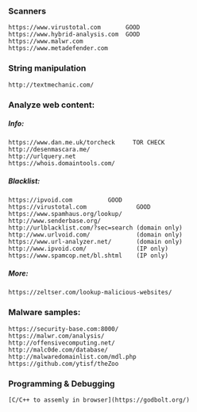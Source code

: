 ### Scanners
    https://www.virustotal.com       GOOD
    https://www.hybrid-analysis.com  GOOD
    https://www.malwr.com
    https://www.metadefender.com
    
    
### String manipulation
    http://textmechanic.com/
    
    
### Analyze web content:

##### Info:
    https://www.dan.me.uk/torcheck     TOR CHECK
    http://desenmascara.me/         
    http://urlquery.net
    https://whois.domaintools.com/
        
##### Blacklist:
    https://ipvoid.com		    GOOD
    https://virustotal.com	            GOOD
    https://www.spamhaus.org/lookup/
    http://www.senderbase.org/
    http://urlblacklist.com/?sec=search (domain only)
    http://www.urlvoid.com/             (domain only)
    https://www.url-analyzer.net/       (domain only)
    http://www.ipvoid.com/              (IP only)
    https://www.spamcop.net/bl.shtml    (IP only)
       
##### More:
    https://zeltser.com/lookup-malicious-websites/
        
        
### Malware samples:
    https://security-base.com:8000/
    https://malwr.com/analysis/
    http://offensivecomputing.net/
    http://malc0de.com/database/
    http://malwaredomainlist.com/mdl.php        
    https://github.com/ytisf/theZoo
### Programming & Debugging
    [C/C++ to assemly in browser](https://godbolt.org/)

